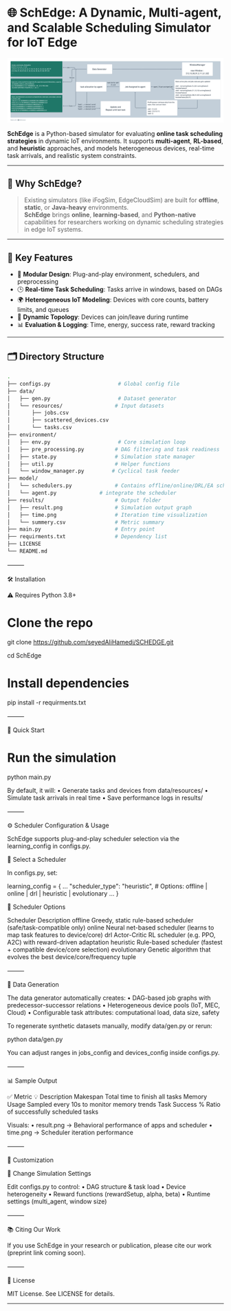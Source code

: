 # 🌐 SchEdge: A Dynamic, Multi-agent, and Scalable Scheduling Simulator for IoT Edge

![Simulator Architecture](./arch.png)

**SchEdge** is a Python-based simulator for evaluating **online task scheduling strategies** in dynamic IoT environments. It supports **multi-agent**, **RL-based**, and **heuristic** approaches, and models heterogeneous devices, real-time task arrivals, and realistic system constraints.

---

## 🧠 Why SchEdge?

> Existing simulators (like iFogSim, EdgeCloudSim) are built for **offline**, **static**, or **Java-heavy** environments.  
> **SchEdge** brings **online**, **learning-based**, and **Python-native** capabilities for researchers working on dynamic scheduling strategies in edge IoT systems.

---

## 🚀 Key Features

- 🧩 **Modular Design**: Plug-and-play environment, schedulers, and preprocessing
- 🕒 **Real-time Task Scheduling**: Tasks arrive in windows, based on DAGs
- 🌍 **Heterogeneous IoT Modeling**: Devices with core counts, battery limits, and queues
- 🔁 **Dynamic Topology**: Devices can join/leave during runtime
- 📊 **Evaluation & Logging**: Time, energy, success rate, reward tracking

---

## 🗂️ Directory Structure

```bash
.
├── configs.py                      # Global config file
├── data/
│   ├── gen.py                      # Dataset generator
│   └── resources/                 # Input datasets
│       ├── jobs.csv
│       ├── scattered_devices.csv
│       └── tasks.csv
├── environment/
│   ├── env.py                      # Core simulation loop
│   ├── pre_processing.py          # DAG filtering and task readiness
│   ├── state.py                   # Simulation state manager
│   ├── util.py                    # Helper functions
│   └── window_manager.py         # Cyclical task feeder
├── model/
│   └── schedulers.py              # Contains offline/online/DRL/EA schedulers
│   └── agent.py              # integrate the scheduler
├── results/                       # Output folder
│   ├── result.png                 # Simulation output graph
│   ├── time.png                   # Iteration time visualization
│   └── summery.csv                # Metric summary
├── main.py                        # Entry point
├── requirments.txt                # Dependency list
├── LICENSE
└── README.md


```

⸻

🛠️ Installation

⚠️ Requires Python 3.8+

# Clone the repo

git clone https://github.com/seyedAliHamedi/SCHEDGE.git

cd SchEdge

# Install dependencies

pip install -r requirments.txt

⸻

🧪 Quick Start

# Run the simulation

python main.py

By default, it will:
• Generate tasks and devices from data/resources/
• Simulate task arrivals in real time
• Save performance logs in results/

⸻

⚙️ Scheduler Configuration & Usage

SchEdge supports plug-and-play scheduler selection via the learning_config in configs.py.

🔧 Select a Scheduler

In configs.py, set:

learning_config = {
...
"scheduler_type": "heuristic", # Options: offline | online | drl | heuristic | evolutionary
...
}

🧠 Scheduler Options

Scheduler Description
offline Greedy, static rule-based scheduler (safe/task-compatible only)
online Neural net-based scheduler (learns to map task features to device/core)
drl Actor-Critic RL scheduler (e.g. PPO, A2C) with reward-driven adaptation
heuristic Rule-based scheduler (fastest + compatible device/core selection)
evolutionary Genetic algorithm that evolves the best device/core/frequency tuple

⸻

🧬 Data Generation

The data generator automatically creates:
• DAG-based job graphs with predecessor-successor relations
• Heterogeneous device pools (IoT, MEC, Cloud)
• Configurable task attributes: computational load, data size, safety

To regenerate synthetic datasets manually, modify data/gen.py or rerun:

python data/gen.py

You can adjust ranges in jobs_config and devices_config inside configs.py.

⸻

📊 Sample Output

✅ Metric 💡 Description
Makespan Total time to finish all tasks
Memory Usage Sampled every 10s to monitor memory trends
Task Success % Ratio of successfully scheduled tasks

Visuals:
• result.png → Behavioral performance of apps and scheduler
• time.png → Scheduler iteration performance

⸻

🧠 Customization

🧾 Change Simulation Settings

Edit configs.py to control:
• DAG structure & task load
• Device heterogeneity
• Reward functions (rewardSetup, alpha, beta)
• Runtime settings (multi_agent, window size)

⸻

📚 Citing Our Work

If you use SchEdge in your research or publication, please cite our work (preprint link coming soon).

⸻

📜 License

MIT License. See LICENSE for details.

---

```

```
